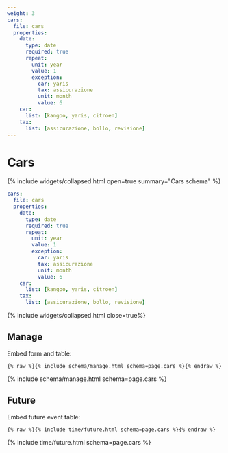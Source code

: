 ```yaml
---
weight: 3
cars:
  file: cars
  properties:
    date:
      type: date
      required: true
      repeat:
        unit: year
        value: 1
        exception:
          car: yaris
          tax: assicurazione
          unit: month
          value: 6
    car:
      list: [kangoo, yaris, citroen]
    tax:
      list: [assicurazione, bollo, revisione]
---
```


# Cars

{% include widgets/collapsed.html open=true summary="Cars schema" %}

```yml
cars:
  file: cars
  properties:
    date:
      type: date
      required: true
      repeat:
        unit: year
        value: 1
        exception:
          car: yaris
          tax: assicurazione
          unit: month
          value: 6
    car:
      list: [kangoo, yaris, citroen]
    tax:
      list: [assicurazione, bollo, revisione]
```

{% include widgets/collapsed.html close=true%}

## Manage

Embed form and table:

```liquid
{% raw %}{% include schema/manage.html schema=page.cars %}{% endraw %}
```

{% include schema/manage.html schema=page.cars %}

## Future

Embed future event table:

```liquid
{% raw %}{% include time/future.html schema=page.cars %}{% endraw %}
```

{% include time/future.html schema=page.cars %}